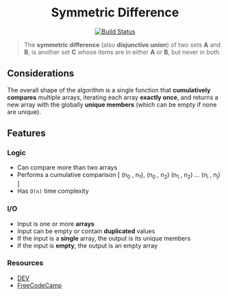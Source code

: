 <h1 align="center">Symmetric Difference</h1>

<p align="center">
  <a href="https://github.com/davelsan/typescript-algorithms/actions?query=workflow%3Asymmetric-difference">
    <img alt="Build Status" src="https://github.com/davelsan/typescript-algorithms/workflows/symmetric-difference/badge.svg"/>
  </a>
</p>

> The __symmetric difference__ (also __disjunctive union__) of two sets __A__ and __B__, is another set __C__ whose items are in either __A__ or __B__, but never in both.

## Considerations

The overall shape of the algorithm is a single function that __cumulatively compares__ multiple arrays, iterating each array __exactly once__, and returns a new array with the globally __unique members__ (which can be empty if none are unique).

## Features

### Logic

- Can compare more than two arrays
- Performs a cumulative comparison [ (n<sub>0</sub> , n<sub>1</sub>), (n<sub>0</sub> , n<sub>2</sub>) (n<sub>1</sub> , n<sub>2</sub>) ... (n<sub>i</sub> , n<sub>j</sub>) ]
- Has `O(n)` time complexity

### I/O

- Input is one or more __arrays__
- Input can be empty or contain __duplicated__ values
- If the input is a __single__ array, the output is its unique members
- If the input is __empty__, the output is an empty array


### Resources

- [DEV](https://dev.to/nas5w/exploring-the-symmetric-difference-interview-question-3bg5)
- [FreeCodeCamp](https://github.com/ashish9342/FreeCodeCamp/wiki/Algorithm-Symmetric-Difference)